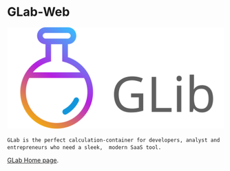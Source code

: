 # GLab-Web

![logo](./src/images/glib-logo.svg)

`GLab is the perfect calculation-container for developers, analyst and entrepreneurs who need a sleek, 
modern SaaS tool.`

[GLab Home page](https://guinsoolab.github.io/).

<br/>

